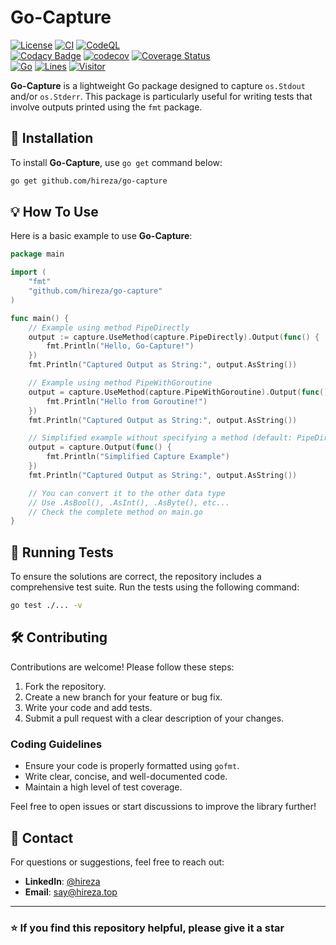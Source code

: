 # Go-Capture

[![License](https://img.shields.io/github/license/hireza/go-capture)](https://github.com/hireza/go-capture/blob/master/LICENSE)
[![CI](https://github.com/hireza/go-capture/workflows/CI/badge.svg)](https://github.com/hireza/go-capture/actions?query=workflow%3ACI)
[![CodeQL](https://github.com/hireza/go-capture/workflows/CodeQL/badge.svg)](https://github.com/hireza/go-capture/actions?query=workflow%3ACodeQL)  
[![Codacy Badge](https://app.codacy.com/project/badge/Grade/fbacd3660b784ccfb6cda13e2c7c5029)](https://app.codacy.com/gh/hireza/go-capture/dashboard)
[![codecov](https://codecov.io/github/hireza/go-capture/graph/badge.svg?token=04DLRik7Qn)](https://codecov.io/github/hireza/go-capture)
[![Coverage Status](https://coveralls.io/repos/github/hireza/go-capture/badge.svg)](https://coveralls.io/github/hireza/go-capture)  
[![Go](https://img.shields.io/github/go-mod/go-version/hireza/go-capture)](https://github.com/hireza/go-capture)
[![Lines](https://img.shields.io/endpoint?url=https%3A%2F%2Fghloc.vercel.app%2Fapi%2Fhireza%2Fgo-capture%2Fbadge&color=blue)](https://github.com/hireza/go-capture)
[![Visitor](https://badges.pufler.dev/visits/hireza/go-capture)](https://github.com/hireza/go-capture)

**Go-Capture** is a lightweight Go package designed to capture `os.Stdout` and/or `os.Stderr`. This package is particularly useful for writing tests that involve outputs printed using the `fmt` package.

## 🔌 Installation

To install **Go-Capture**, use `go get` command below:

```bash
go get github.com/hireza/go-capture
```

## 💡 How To Use

Here is a basic example to use **Go-Capture**:

```go
package main

import (
	"fmt"
	"github.com/hireza/go-capture"
)

func main() {
	// Example using method PipeDirectly
	output := capture.UseMethod(capture.PipeDirectly).Output(func() {
		fmt.Println("Hello, Go-Capture!")
	})
	fmt.Println("Captured Output as String:", output.AsString())

	// Example using method PipeWithGoroutine
	output = capture.UseMethod(capture.PipeWithGoroutine).Output(func() {
		fmt.Println("Hello from Goroutine!")
	})
	fmt.Println("Captured Output as String:", output.AsString())

	// Simplified example without specifying a method (default: PipeDirectly)
	output = capture.Output(func() {
		fmt.Println("Simplified Capture Example")
	})
	fmt.Println("Captured Output as String:", output.AsString())

	// You can convert it to the other data type
	// Use .AsBool(), .AsInt(), .AsByte(), etc...
	// Check the complete method on main.go
}
```

## 🧪 Running Tests

To ensure the solutions are correct, the repository includes a comprehensive test suite. Run the tests using the following command:

```bash
go test ./... -v
```

## 🛠️ Contributing

Contributions are welcome! Please follow these steps:

1. Fork the repository.
2. Create a new branch for your feature or bug fix.
3. Write your code and add tests.
4. Submit a pull request with a clear description of your changes.

### Coding Guidelines

- Ensure your code is properly formatted using `gofmt`.
- Write clear, concise, and well-documented code.
- Maintain a high level of test coverage.

Feel free to open issues or start discussions to improve the library further!

## 📧 Contact

For questions or suggestions, feel free to reach out:

- **LinkedIn**: [@hireza](https://www.linkedin.com/in/hireza)
- **Email**: [say@hireza.top](mailto:say@hireza.top)

---

### ⭐ If you find this repository helpful, please give it a star
